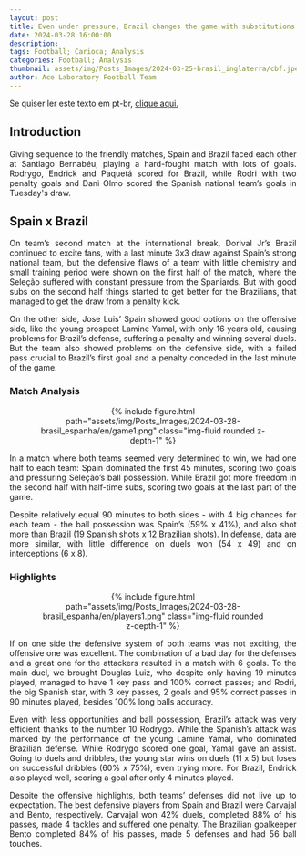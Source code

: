 ```yaml
---
layout: post
title: Even under pressure, Brazil changes the game with substitutions and draw
date: 2024-03-28 16:00:00
description:
tags: Football; Carioca; Analysis
categories: Football; Analysis
thumbnail: assets/img/Posts_Images/2024-03-25-brasil_inglaterra/cbf.jpeg
author: Ace Laboratory Football Team
---
```


<p align="justify">
Se quiser ler este texto em pt-br, <a href = "https://ac3lab.github.io/blog/2000/post_brasil_espanha-pt/"> clique aqui.</a>
</p>

<h2>Introduction</h2>
<p align="justify">
Giving sequence to the friendly matches, Spain and Brazil faced each other at Santiago Bernabéu, playing a hard-fought match with lots of goals. Rodrygo, Endrick and Paquetá scored for Brazil, while Rodri with two penalty goals and Dani Olmo scored the Spanish national team’s goals in Tuesday's draw.
</p>

<h2>Spain x Brazil</h2>
<div style="text-align: justify">
<p align="justify">
On team’s second match at the international break, Dorival Jr’s Brazil continued to excite fans, with a last minute 3x3 draw against Spain’s strong national team, but the defensive flaws of a team with little chemistry and small training period were shown on the first half of the match, where the Seleção suffered with constant pressure from the Spaniards. But with good subs on the second half things started to get better for the Brazilians, that managed to get the draw from a penalty kick.
</p>
<p align="justify">
On the other side, Jose Luis’ Spain showed good options on the offensive side, like the young prospect Lamine Yamal, with only 16 years old, causing problems for Brazil’s defense, suffering a penalty and winning several duels. But the team also showed problems on the defensive side, with a failed pass crucial to Brazil’s first goal and a penalty conceded in the last minute of the game.
</p>
</div>

<h3>Match Analysis</h3>
<div style="width: 80%; margin: 0 auto; text-align: center;">
{% include figure.html path="assets/img/Posts_Images/2024-03-28-brasil_espanha/en/game1.png" class="img-fluid rounded z-depth-1" %}
</div>

<div style="text-align: justify">

<p align="justify">
In a match where both teams seemed very determined to win, we had one half to each team: Spain dominated the first 45 minutes, scoring two goals and pressuring Seleção’s ball possession. While Brazil got more freedom in the second half with half-time subs, scoring two goals at the last part of the game.
</p>
<p align="justify">
Despite relatively equal 90 minutes to both sides - with 4 big chances for each team - the ball possession was Spain’s (59% x 41%), and also shot more than Brazil (19 Spanish shots x 12 Brazilian shots). In defense, data are more similar, with little difference on duels won (54 x 49) and on interceptions (6 x 8).
</p>

</div>

<h3>Highlights</h3>
<div style="width: 80%; margin: 0 auto; text-align: center;">
{% include figure.html path="assets/img/Posts_Images/2024-03-28-brasil_espanha/en/players1.png" class="img-fluid rounded z-depth-1" %}
</div>

<div style="text-align: justify">

<p align="justify">
If on one side the defensive system of both teams was not exciting, the offensive one was excellent. The combination of a bad day for the defenses and a great one for the attackers resulted in a match with 6 goals. To the main duel, we brought Douglas Luiz, who despite only having 19 minutes played, managed to have 1 key pass and 100% correct passes; and Rodri, the big Spanish star, with 3 key passes, 2 goals and 95% correct passes in 90 minutes played, besides 100% long balls accuracy.
</p>
<p align="justify">
Even with less opportunities and ball possession, Brazil’s attack was very efficient thanks to the number 10 Rodrygo. While the Spanish’s attack was marked by the performance of the young Lamine Yamal, who dominated Brazilian defense. While Rodrygo scored one goal, Yamal gave an assist. Going to duels and dribbles, the young star wins on duels (11 x 5) but loses on successful dribbles (60% x 75%), even trying more. For Brazil, Endrick also played well, scoring a goal after only 4 minutes played.

</p>
<p align="justify">
Despite the offensive highlights, both teams’ defenses did not live up to expectation. The best defensive players from Spain and Brazil were Carvajal and Bento, respectively. Carvajal won 42% duels, completed 88% of his passes, made 4 tackles and suffered one penalty. The Brazilian goalkeeper Bento completed 84% of his passes, made 5 defenses and had 56 ball touches.
</p>
</div>
